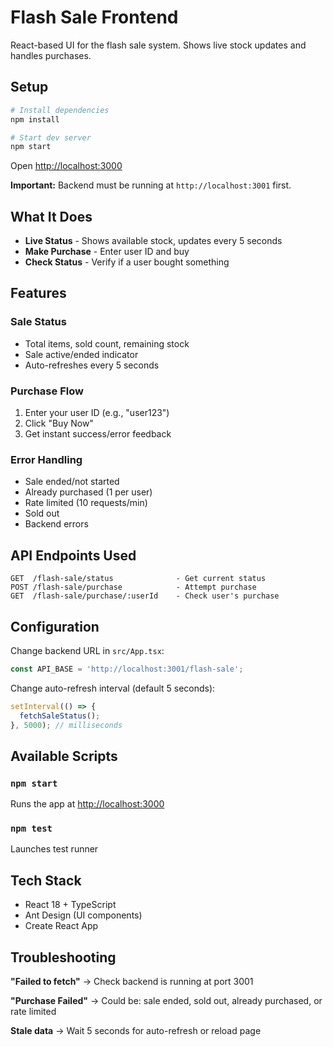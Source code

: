 # Flash Sale Frontend

React-based UI for the flash sale system. Shows live stock updates and handles purchases.

## Setup

```bash
# Install dependencies
npm install

# Start dev server
npm start
```

Open [http://localhost:3000](http://localhost:3000)

**Important:** Backend must be running at `http://localhost:3001` first.

## What It Does

- **Live Status** - Shows available stock, updates every 5 seconds
- **Make Purchase** - Enter user ID and buy
- **Check Status** - Verify if a user bought something

## Features

### Sale Status
- Total items, sold count, remaining stock
- Sale active/ended indicator
- Auto-refreshes every 5 seconds

### Purchase Flow
1. Enter your user ID (e.g., "user123")
2. Click "Buy Now"
3. Get instant success/error feedback

### Error Handling
- Sale ended/not started
- Already purchased (1 per user)
- Rate limited (10 requests/min)
- Sold out
- Backend errors

## API Endpoints Used

```
GET  /flash-sale/status              - Get current status
POST /flash-sale/purchase            - Attempt purchase
GET  /flash-sale/purchase/:userId    - Check user's purchase
```

## Configuration

Change backend URL in `src/App.tsx`:
```typescript
const API_BASE = 'http://localhost:3001/flash-sale';
```

Change auto-refresh interval (default 5 seconds):
```typescript
setInterval(() => {
  fetchSaleStatus();
}, 5000); // milliseconds
```

## Available Scripts

### `npm start`
Runs the app at [http://localhost:3000](http://localhost:3000)

### `npm test`
Launches test runner

## Tech Stack

- React 18 + TypeScript
- Ant Design (UI components)
- Create React App

## Troubleshooting

**"Failed to fetch"** → Check backend is running at port 3001

**"Purchase Failed"** → Could be: sale ended, sold out, already purchased, or rate limited

**Stale data** → Wait 5 seconds for auto-refresh or reload page